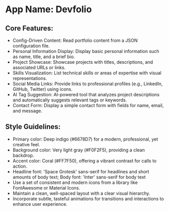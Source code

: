 # **App Name**: Devfolio

## Core Features:

- Config-Driven Content: Read portfolio content from a JSON configuration file.
- Personal Information Display: Display basic personal information such as name, title, and a brief bio.
- Project Showcase: Showcase projects with titles, descriptions, and associated URLs or links.
- Skills Visualization: List technical skills or areas of expertise with visual representations.
- Social Media Links: Provide links to professional profiles (e.g., LinkedIn, GitHub, Twitter) using icons.
- AI Tag Suggestion: AI-powered tool that analyzes project descriptions and automatically suggests relevant tags or keywords.
- Contact Form: Display a simple contact form with fields for name, email, and message.

## Style Guidelines:

- Primary color: Deep indigo (#6678D7) for a modern, professional, yet creative feel.
- Background color: Very light gray (#F0F2F5), providing a clean backdrop.
- Accent color: Coral (#FF7F50), offering a vibrant contrast for calls to action.
- Headline font: 'Space Grotesk' sans-serif for headlines and short amounts of body text; Body font: 'Inter' sans-serif for body text
- Use a set of consistent and modern icons from a library like FontAwesome or Material Icons.
- Maintain a clean, well-spaced layout with a clear visual hierarchy.
- Incorporate subtle, tasteful animations for transitions and interactions to enhance user experience.